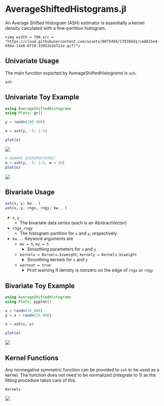 # AverageShiftedHistograms.jl


An Average Shifted Histogram (ASH) estimator is essentially a kernel density calculated
with a fine-partition histogram.

```@raw html
<img width = 700 src = "https://cloud.githubusercontent.com/assets/8075494/17938441/ce8815e4-69da-11e6-8f19-33052e2ef21e.gif)">
```


## Univariate Usage

The main function exported by AverageShiftedHistograms is `ash`.

```@docs
ash
```

## Univariate Toy Example
```julia
using AverageShiftedHistograms
using Plots; gr()

y = randn(100_000)

o = ash(y, -5:.1:5)

plot(o)
```
![](https://cloud.githubusercontent.com/assets/8075494/17912630/9267e1c0-6949-11e6-92d8-c2d93f96707b.png)


```julia
# BEWARE OVERSMOOTHING!
o = ash(y, -5:.1:5, m = 20)
plot(o)
```
![](https://cloud.githubusercontent.com/assets/8075494/17917468/bfd17c2a-6971-11e6-9ffd-93baee75f5a7.png)


## Bivariate Usage
```julia
ash(x, y; kw...)
ash(x, y, rngx, rngy; kw...)
```
- `x`, `y`
    - The bivariate data series (each is an AbstractVector)
- `rngx`, `rngy`
    - The histogram partition for `x` and `y`, respectively
- `kw...` Keyword arguments are
    - `mx = 5`, `my = 5`
        - Smoothing parameters for `x` and `y`
    - `kernelx = Kernels.biweight`, `kernely = Kernels.biweight`
        - Smoothing kernels for `x` and `y`
    - `warnout = true`
        - Print warning if density is nonzero on the edge of `rngx` or `rngy`


## Bivariate Toy Example
```julia
using AverageShiftedHistograms
using Plots; pyplot()

x = randn(10_000)
y = x + randn(10_000)

o = ash(x, y)

plot(o)
```

![](https://cloud.githubusercontent.com/assets/8075494/17917725/df56f456-6973-11e6-9347-abc82e262a82.png)

## Kernel Functions

Any nonnegative symmetric function can be provided to `ash` to be used as a kernel.  The function does not need to be normalized (integrate to 1) as the fitting procedure takes care of this.

```@docs
Kernels
```


![](https://user-images.githubusercontent.com/8075494/30523575-acd48de2-9bb1-11e7-8f0f-3ce2ab09c713.png)
